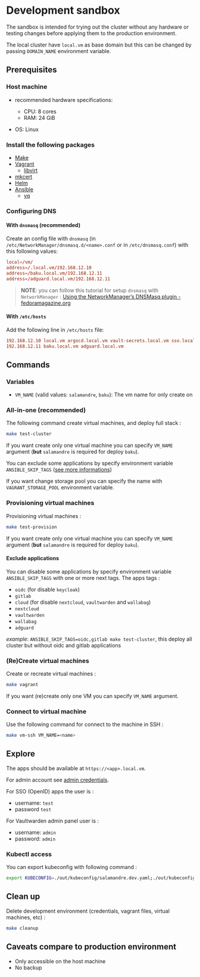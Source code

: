 # Development sandbox

The sandbox is intended for trying out the cluster without any hardware or testing changes before applying them to the
production environment.

The local cluster have `local.vm` as base domain but this can be changed by passing `DOMAIN_NAME` environment variable.

## Prerequisites

### Host machine

- recommended hardware specifications:

  - CPU: 8 cores
  - RAM: 24 GiB

- OS: Linux

### Install the following packages

- [Make](https://www.gnu.org/software/make/)
- [Vagrant](https://www.vagrantup.com/)
  - [libvirt](https://libvirt.org/)
- [mkcert](https://github.com/FiloSottile/mkcert)
- [Helm](https://helm.sh/)
- [Ansible](https://www.ansible.com/)
  - [yq](https://github.com/mikefarah/yq/)

### Configuring DNS

#### With `dnsmasq` (**recommended**)

Create an config file with `dnsmasq` (in `/etc/NetworkManager/dnsmasq.d/<name>.conf` or in `/etc/dnsmasq.conf`) with this following values:

```conf
local=/vm/
address=/.local.vm/192.168.12.10
address=/baku.local.vm/192.168.12.11
address=/adguard.local.vm/192.168.12.11
```

> **NOTE**: you can follow this tutorial for setup `dnsmasq` with `NetworkManager` : [Using the NetworkManager’s DNSMasq plugin - fedoramagazine.org](https://fedoramagazine.org/using-the-networkmanagers-dnsmasq-plugin/)

#### With `/etc/hosts`

Add the following line in `/etc/hosts` file:

```conf
192.168.12.10 local.vm argocd.local.vm vault-secrets.local.vm sso.local.vm s3.local.vm console.s3.local.vm git.local.vm
192.168.12.11 baku.local.vm adguard.local.vm
```

## Commands

### Variables

- `VM_NAME` (valid values: `salamandre`, `baku`): The vm name for only create on

### All-in-one (recommended)

The following command create virtual machines, and deploy full stack :

```sh
make test-cluster
```

If you want create only one virtual machine you can specify `VM_NAME` argument (**but** `salamandre` is required for deploy `baku`).

You can exclude some applications by specify environment variable `ANSIBLE_SKIP_TAGS` ([see more informations](#exclude-applications))

If you want change storage pool you can specify the name with `VAGRANT_STORAGE_POOL` environment variable.

### Provisioning virtual machines

Provisioning virtual machines :

```sh
make test-provision
```

If you want create only one virtual machine you can specify `VM_NAME` argument (**but** `salamandre` is required for deploy `baku`).

#### Exclude applications

You can disable some applications by specify environment variable `ANSIBLE_SKIP_TAGS` with one or more next tags.
The apps tags :

- `oidc` (for disable `keycloak`)
- `gitlab`
- `cloud` (for disable `nextcloud`, `vaultwarden` and `wallabag`)
- `nextcloud`
- `vaultwarden`
- `wallabag`
- `adguard`

_example_: `ANSIBLE_SKIP_TAGS=oidc,gitlab make test-cluster`, this deploy all cluster but without oidc and gitlab applications

### (Re)Create virtual machines

Create or recreate virtual machines :

```sh
make vagrant
```

If you want (re)create only one VM you can specify `VM_NAME` argument.

### Connect to virtual machine

Use the following command for connect to the machine in SSH :

```sh
make vm-ssh VM_NAME=<name>
```

## Explore

The apps should be available at `https://<app>.local.vm`.

For admin account see [admin credentials](post-installation.md#admin-credentials).

For SSO (OpenID) apps the user is :

- username: `test`
- password `test`

For Vaultwarden admin panel user is :

- username: `admin`
- password: `admin`

### Kubectl access

You can export kubeconfig with following command :

```sh
export KUBECONFIG=./out/kubeconfig/salamandre.dev.yaml;./out/kubeconfig/baku.dev.yaml
```

## Clean up

Delete development environment (credentials, vagrant files, virtual machines, etc) :

```sh
make cleanup
```

## Caveats compare to production environment

- Only accessible on the host machine
- No backup
